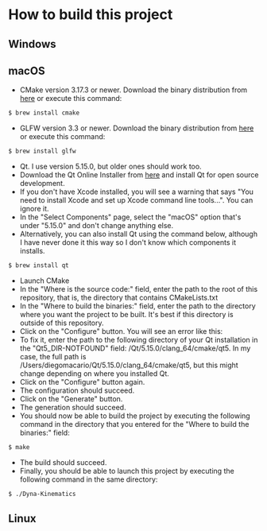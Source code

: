 # How to build this project

## Windows

## macOS

- CMake version 3.17.3 or newer. Download the binary distribution from [here](https://cmake.org/download/) or execute this command:

```sh
$ brew install cmake
```

- GLFW version 3.3 or newer. Download the binary distribution from [here](https://www.glfw.org/download.html) or execute this command:

```sh
$ brew install glfw
```

- Qt. I use version 5.15.0, but older ones should work too.
 - Download the Qt Online Installer from [here](https://www.qt.io/download-qt-installer) and install Qt for open source development.
 - If you don't have Xcode installed, you will see a warning that says "You need to install Xcode and set up Xcode command line tools...". You can ignore it.
 - In the "Select Components" page, select the "macOS" option that's under "5.15.0" and don't change anything else.
 - Alternatively, you can also install Qt using the command below, although I have never done it this way so I don't know which components it installs.

```sh
$ brew install qt
```

- Launch CMake
- In the "Where is the source code:" field, enter the path to the root of this repository, that is, the directory that contains CMakeLists.txt
- In the "Where to build the binaries:" field, enter the path to the directory where you want the project to be built. It's best if this directory is outside of this repository.
- Click on the "Configure" button. You will see an error like this:
- To fix it, enter the path to the following directory of your Qt installation in the "Qt5_DIR-NOTFOUND" field: /Qt/5.15.0/clang_64/cmake/qt5. In my case, the full path is /Users/diegomacario/Qt/5.15.0/clang_64/cmake/qt5, but this might change depending on where you installed Qt.
- Click on the "Configure" button again.
- The configuration should succeed.
- Click on the "Generate" button.
- The generation should succeed.
- You should now be able to build the project by executing the following command in the directory that you entered for the "Where to build the binaries:" field:

```sh
$ make
```

- The build should succeed.
- Finally, you should be able to launch this project by executing the following command in the same directory:

```sh
$ ./Dyna-Kinematics
```

## Linux

